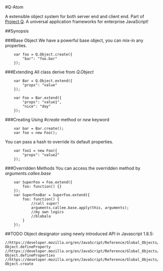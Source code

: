 #Q-Atom

A extensible object system for both server end and client end. Part of [Project Q](http://elfvision.com/projects/Q). A universal application frameworks for enterprise JavaScript!

##Synopsis

###Base Object
We have a powerful base object, you can mix-in any properties.

		var foo = Q.Object.create({
			"bar": "foo.bar"
		});
	
###Extending
All class derive from *Q.Object*
	
		var Bar = Q.Object.extend({
			"props": "value"
		});

		var Foo = Bar.extend({
			"props": "value1",
			"nice": "day"
		});

###Creating
Using *#create* method or *new* keyword

		var bar = Bar.create();
		var foo = new Foo();

You can pass a hash to override its default properties.

		var foo1 = new Foo({
			"props": "value2"
		});

###Overridden Methods
You can access the overridden method by *arguments.callee.base*
	
		var SuperFoo = Foo.extend({
			foo: function() {}
		});
		var SuperFooBar = SuperFoo.extend({
			foo: function() {
				//call super!
				arguments.callee.base.apply(this, arguments);
				//my own logics
				//blabala
			}
		});


##TODO
Object designator using newly introduced API in Javascript 1.8.5:
	
	//https://developer.mozilla.org/en/JavaScript/Reference/Global_Objects/Object/defineProperty
	Object.defineProperty
	//https://developer.mozilla.org/en/JavaScript/Reference/Global_Objects/Object/defineProperties
	Object.defineProperties
	//https://developer.mozilla.org/en/JavaScript/Reference/Global_Objects/Object/create
	Object.create
	

